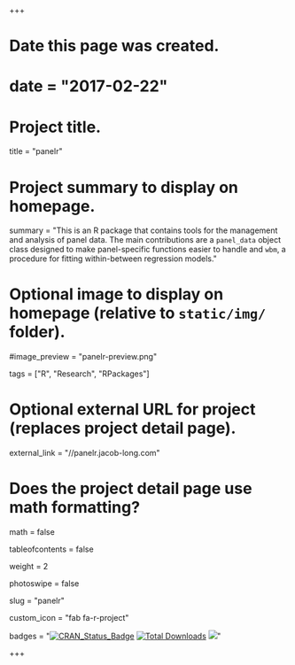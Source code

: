 +++
# Date this page was created.
# date = "2017-02-22"

# Project title.
title = "panelr"

# Project summary to display on homepage.
summary = "This is an R package that contains tools for the management and analysis of panel data. The main contributions are a `panel_data` object class designed to make panel-specific functions easier to handle and `wbm`, a procedure for fitting within-between regression models."

# Optional image to display on homepage (relative to `static/img/` folder).
#image_preview = "panelr-preview.png"

tags = ["R", "Research", "RPackages"]

# Optional external URL for project (replaces project detail page).
external_link = "//panelr.jacob-long.com"

# Does the project detail page use math formatting?
math = false

tableofcontents = false

weight = 2

photoswipe = false

slug = "panelr"

custom_icon = "fab fa-r-project"

badges = "[![CRAN_Status_Badge](https://www.r-pkg.org/badges/version-ago/panelr)](https://cran.r-project.org/package=panelr) [![Total Downloads](https://cranlogs.r-pkg.org/badges/grand-total/panelr)](https://cran.r-project.org/package=panelr) [![](https://img.shields.io/github/stars/jacob-long/panelr.svg?logo=github&style=flat)](https://github.com/jacob-long/panelr)"

+++